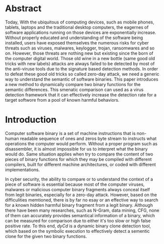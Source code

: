 # Abstract
Today, With the ubiquitous of computing devices, such as mobile phones, tablets, laptops and the traditional desktop computers, the eagernes of software applications running on those devices are exponentially increase. Without properly educated and understanding of the software being installed, users have exposed themselves the numerous risks for cyber threats such as viruses, malwares, keylogger, trojan, ransomwares and so on. However, those threats are nothing new but existing since the born of the computer digital world. Those old wine in a new bottle (same good old tricks with new labels) attacks are always failed to be detected by most of the anti-viruse tools due to the signature based detection methods. In order to defeat these good old tricks so called zero-day attack, we need a generic way to understand the semantic of software binaries. This paper introduces a new method to dynamically compare two binary functions for the semantic differences. This smenatic comparison can used as a virus detection framework that it can effectively increase the detection rate for a target softwore from a pool of known harmful behaviors.   

# Introduction
Computer software binary is a set of machine instructions that is non-human readable sequence of ones and zeros byte stream to instructs what operations the computer would perform. Without a proper program such as disassembler, it is almost impossible for us to interpret what the binary would do. Same situation applies when try to compare the content of two pieces of binary functions for which they may be compiled with different compilers, built for different machine architectures, or coded with different implementations. 

In cyber security, the ability to compare or to understand the context of a piece of software is essential because most of the computer viruses, malwares or malicious computer binary fragments always conceal itself from legit binaries, especially for a zero-day attack. However, based on the difficulities memtioned, there is by far no esay or an effective way to search for a known hidden harmful binary fragment from a legit binary. Although there have been many researches, such as N-Gram, data mining, CFG, none of them can accurately provides semantical information of a binary, which can be measured for comparison due to either it's too slow or high false positive rate. To this end, *dyCd* is a dynamic binary clone detection tool, which based on the symbolic execution to effectively detect a sementic clone for the given two binary functions.




